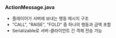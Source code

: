 ### ActionMessage.java
- 플레이어가 서버에 보내는 행동 메시지 구조
- "CALL", "RAISE", "FOLD" 중 하나의 행동과 금액 포함
- Serializable로 서버-클라이언트 간 객체 전송 가능